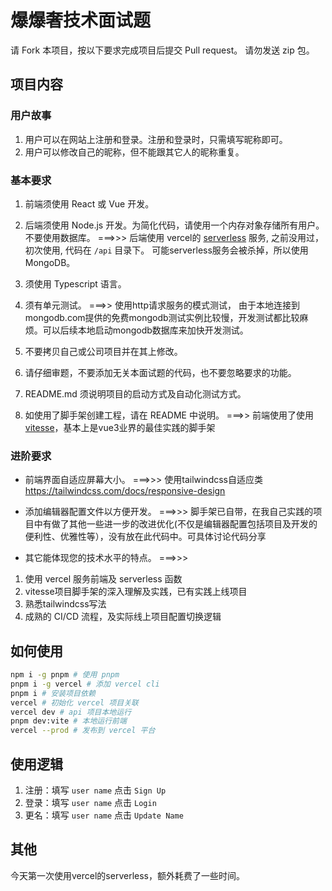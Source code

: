 # 爆爆奢技术面试题

请 Fork 本项目，按以下要求完成项目后提交 Pull request。
请勿发送 zip 包。

## 项目内容

### 用户故事

1. 用户可以在网站上注册和登录。注册和登录时，只需填写昵称即可。
2. 用户可以修改自己的昵称，但不能跟其它人的昵称重复。

### 基本要求

1. 前端须使用 React 或 Vue 开发。
2. 后端须使用 Node.js 开发。为简化代码，请使用一个内存对象存储所有用户。不要使用数据库。
===>>> 后端使用 vercel的 [serverless](https://vercel.com/docs/concepts/functions/introduction) 服务, 之前没用过，初次使用, 代码在 `/api` 目录下。
可能serverless服务会被杀掉，所以使用MongoDB。

3. 须使用 Typescript 语言。
4. 须有单元测试。
===>> 使用http请求服务的模式测试， 由于本地连接到mongodb.com提供的免费mongodb测试实例比较慢，开发测试都比较麻烦。可以后续本地启动mongodb数据库来加快开发测试。

5. 不要拷贝自己或公司项目并在其上修改。
6. 请仔细审题，不要添加无关本面试题的代码，也不要忽略要求的功能。
7. README.md 须说明项目的启动方式及自动化测试方式。
8. 如使用了脚手架创建工程，请在 README 中说明。
===>> 前端使用了使用[vitesse](https://github.com/antfu/vitesse)，基本上是vue3业界的最佳实践的脚手架

### 进阶要求

- 前端界面自适应屏幕大小。
===>>> 使用tailwindcss自适应类 <https://tailwindcss.com/docs/responsive-design>
- 添加编辑器配置文件以方便开发。
===>>> 脚手架已自带，在我自己实践的项目中有做了其他一些进一步的改进优化(不仅是编辑器配置包括项目及开发的便利性、优雅性等），没有放在此代码中。可具体讨论代码分享

- 其它能体现您的技术水平的特点。
===>>>

1. 使用 vercel 服务前端及 serverless 函数
2. vitesse项目脚手架的深入理解及实践，已有实践上线项目
3. 熟悉tailwindcss写法
4. 成熟的 CI/CD 流程，及实际线上项目配置切换逻辑

## 如何使用

```zsh
npm i -g pnpm # 使用 pnpm
pnpm i -g vercel # 添加 vercel cli
pnpm i # 安装项目依赖
vercel # 初始化 vercel 项目关联
vercel dev # api 项目本地运行
pnpm dev:vite # 本地运行前端
vercel --prod # 发布到 vercel 平台
```

## 使用逻辑

1. 注册：填写 `user name` 点击 `Sign Up`
1. 登录：填写 `user name` 点击 `Login`
2. 更名：填写 `user name` 点击 `Update Name`

## 其他

今天第一次使用vercel的serverless，额外耗费了一些时间。
